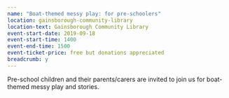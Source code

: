 ```yaml
---
name: "Boat-themed messy play: for pre-schoolers"
location: gainsborough-community-library
location-text: Gainsborough Community Library
event-start-date: 2019-09-18
event-start-time: 1400
event-end-time: 1500
event-ticket-price: free but donations appreciated
breadcrumb: y
---
```


Pre-school children and their parents/carers are invited to join us for boat-themed messy play and stories.
